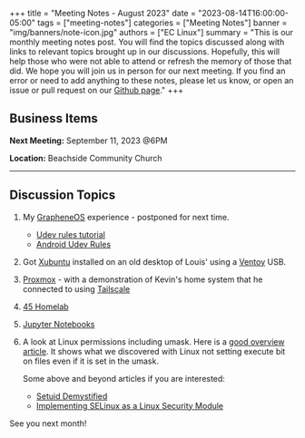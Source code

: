 +++
title = "Meeting Notes - August 2023"
date = "2023-08-14T16:00:00-05:00"
tags = ["meeting-notes"]
categories = ["Meeting Notes"]
banner = "img/banners/note-icon.jpg"
authors = ["EC Linux"]
summary = "This is our monthly meeting notes post. You will find the topics discussed along with links to relevant topics brought up in our discussions. Hopefully, this will help those who were not able to attend or refresh the memory of those that did. We hope you will join us in person for our next meeting. If you find an error or need to add anything to these notes, please let us know, or open an issue or pull request on our [Github page](https://github.com/brettrbarker/eclinux.org)."
+++
## Business Items

**Next Meeting:** September 11, 2023 @6PM

**Location:** Beachside Community Church

* * *

## Discussion Topics

1. My [GrapheneOS](https://grapheneos.org/) experience - postponed for next time.
    * [Udev rules tutorial](https://linuxconfig.org/tutorial-on-how-to-write-basic-udev-rules-in-linux)
    * [Android Udev Rules](https://github.com/M0Rf30/android-udev-rules)
2. Got [Xubuntu](https://xubuntu.org/) installed on an old desktop of Louis' using a [Ventoy](https://www.ventoy.net/en/index.html) USB.
3. [Proxmox](https://www.proxmox.com/) - with a demonstration of Kevin's home system that he connected to using [Tailscale](https://tailscale.com/)
4. [45 Homelab](https://45homelab.com/)
5. [Jupyter Notebooks](https://jupyter.org/)
6. A look at Linux permissions including umask. Here is a [good overview article](https://www.geeksforgeeks.org/umask-command-in-linux-with-examples/#). It shows what we discovered with Linux not setting execute bit on files even if it is set in the umask.

     Some above and beyond articles if you are interested:
     * [Setuid Demystified](https://www.usenix.org/conference/11th-usenix-security-symposium/setuid-demystified)
     * [Implementing SELinux as a Linux Security Module](https://www.nsa.gov/portals/75/documents/resources/everyone/digital-media-center/publications/research-papers/implementing-selinux-as-linux-security-module-report.pdf)

See you next month!
